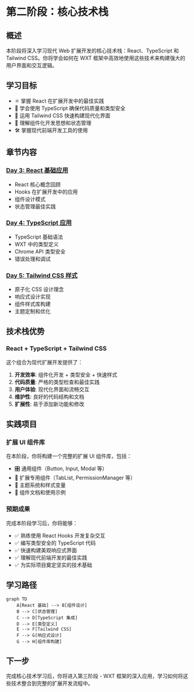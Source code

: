 # 第二阶段：核心技术栈

## 概述

本阶段将深入学习现代 Web 扩展开发的核心技术栈：React、TypeScript 和 Tailwind CSS。你将学会如何在 WXT 框架中高效地使用这些技术来构建强大的用户界面和交互逻辑。

## 学习目标

- ⚛️ 掌握 React 在扩展开发中的最佳实践
- 📝 学会使用 TypeScript 确保代码质量和类型安全
- 🎨 运用 Tailwind CSS 快速构建现代化界面
- 🔄 理解组件化开发思想和状态管理
- 🛠️ 掌握现代前端开发工具的使用

## 章节内容

### [Day 3: React 基础应用](./React基础.md)
- React 核心概念回顾
- Hooks 在扩展开发中的应用
- 组件设计模式
- 状态管理最佳实践

### [Day 4: TypeScript 应用](./TypeScript应用.md)
- TypeScript 基础语法
- WXT 中的类型定义
- Chrome API 类型安全
- 错误处理和调试

### [Day 5: Tailwind CSS 样式](./TailwindCSS.md)
- 原子化 CSS 设计理念
- 响应式设计实现
- 组件样式库构建
- 主题定制和优化

## 技术栈优势

### React + TypeScript + Tailwind CSS
这个组合为现代扩展开发提供了：

1. **开发效率**: 组件化开发 + 类型安全 + 快速样式
2. **代码质量**: 严格的类型检查和最佳实践
3. **用户体验**: 现代化界面和流畅交互
4. **维护性**: 良好的代码结构和文档
5. **扩展性**: 易于添加新功能和修改

## 实践项目

### 扩展 UI 组件库
在本阶段，你将构建一个完整的扩展 UI 组件库，包括：
- 🎛️ 通用组件（Button, Input, Modal 等）
- 📱 扩展专用组件（TabList, PermissionManager 等）
- 🎨 主题系统和样式变量
- 📖 组件文档和使用示例

### 预期成果
完成本阶段学习后，你将能够：
- ✅ 熟练使用 React Hooks 开发复杂交互
- ✅ 编写类型安全的 TypeScript 代码
- ✅ 快速构建美观响应式界面
- ✅ 理解现代前端开发的最佳实践
- ✅ 为实际项目奠定坚实的技术基础

## 学习路径

```mermaid
graph TD
    A[React 基础] --> B[组件设计]
    B --> C[状态管理]
    C --> D[TypeScript 集成]
    D --> E[类型定义]
    E --> F[Tailwind CSS]
    F --> G[响应式设计]
    G --> H[组件库构建]
```

## 下一步

完成核心技术学习后，你将进入第三阶段 - WXT 框架的深入应用，学习如何将这些技术整合到完整的扩展开发流程中。
